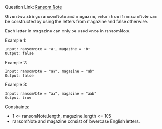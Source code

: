 Question Link: [Ransom Note](https://leetcode.com/problems/ransom-note/?envType=study-plan&id=data-structure-i)

Given two strings ransomNote and magazine, return true if ransomNote can be constructed by using the letters from magazine and false otherwise.

Each letter in magazine can only be used once in ransomNote.

 

Example 1:
```
Input: ransomNote = "a", magazine = "b"
Output: false
```

Example 2:
```
Input: ransomNote = "aa", magazine = "ab"
Output: false
```

Example 3:
```
Input: ransomNote = "aa", magazine = "aab"
Output: true
``` 

Constraints:

* 1 <= ransomNote.length, magazine.length <= 105
* ransomNote and magazine consist of lowercase English letters.